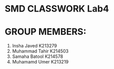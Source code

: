# SMD CLASSWORK Lab4

# GROUP MEMBERS:
1) Insha Javed K213279
2) Muhammad Tahir K214503
3) Samaha Batool K214578
4) Muhamamd Umer K213219
